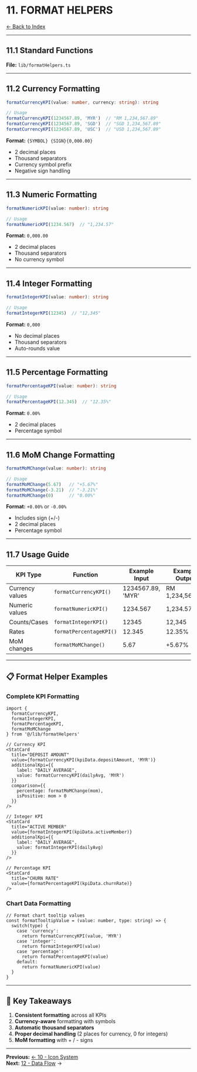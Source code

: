# 11. FORMAT HELPERS

[← Back to Index](./00-INDEX.md)

---

## 11.1 Standard Functions

**File:** `lib/formatHelpers.ts`

---

## 11.2 Currency Formatting

```typescript
formatCurrencyKPI(value: number, currency: string): string

// Usage
formatCurrencyKPI(1234567.89, 'MYR')  // "RM 1,234,567.89"
formatCurrencyKPI(1234567.89, 'SGD')  // "SGD 1,234,567.89"
formatCurrencyKPI(1234567.89, 'USC')  // "USD 1,234,567.89"
```

**Format:** `{SYMBOL} {SIGN}{0,000.00}`
- 2 decimal places
- Thousand separators
- Currency symbol prefix
- Negative sign handling

---

## 11.3 Numeric Formatting

```typescript
formatNumericKPI(value: number): string

// Usage
formatNumericKPI(1234.567)  // "1,234.57"
```

**Format:** `0,000.00`
- 2 decimal places
- Thousand separators
- No currency symbol

---

## 11.4 Integer Formatting

```typescript
formatIntegerKPI(value: number): string

// Usage
formatIntegerKPI(12345)  // "12,345"
```

**Format:** `0,000`
- No decimal places
- Thousand separators
- Auto-rounds value

---

## 11.5 Percentage Formatting

```typescript
formatPercentageKPI(value: number): string

// Usage
formatPercentageKPI(12.345)  // "12.35%"
```

**Format:** `0.00%`
- 2 decimal places
- Percentage symbol

---

## 11.6 MoM Change Formatting

```typescript
formatMoMChange(value: number): string

// Usage
formatMoMChange(5.67)   // "+5.67%"
formatMoMChange(-3.21)  // "-3.21%"
formatMoMChange(0)      // "0.00%"
```

**Format:** `+0.00%` or `-0.00%`
- Includes sign (+/-)
- 2 decimal places
- Percentage symbol

---

## 11.7 Usage Guide

| **KPI Type** | **Function** | **Example Input** | **Example Output** |
|--------------|--------------|-------------------|-------------------|
| Currency values | `formatCurrencyKPI()` | 1234567.89, 'MYR' | RM 1,234,567.89 |
| Numeric values | `formatNumericKPI()` | 1234.567 | 1,234.57 |
| Counts/Cases | `formatIntegerKPI()` | 12345 | 12,345 |
| Rates | `formatPercentageKPI()` | 12.345 | 12.35% |
| MoM changes | `formatMoMChange()` | 5.67 | +5.67% |

---

## 📋 Format Helper Examples

### Complete KPI Formatting

```tsx
import {
  formatCurrencyKPI,
  formatIntegerKPI,
  formatPercentageKPI,
  formatMoMChange
} from '@/lib/formatHelpers'

// Currency KPI
<StatCard
  title="DEPOSIT AMOUNT"
  value={formatCurrencyKPI(kpiData.depositAmount, 'MYR')}
  additionalKpi={{
    label: "DAILY AVERAGE",
    value: formatCurrencyKPI(dailyAvg, 'MYR')
  }}
  comparison={{
    percentage: formatMoMChange(mom),
    isPositive: mom > 0
  }}
/>

// Integer KPI
<StatCard
  title="ACTIVE MEMBER"
  value={formatIntegerKPI(kpiData.activeMember)}
  additionalKpi={{
    label: "DAILY AVERAGE",
    value: formatIntegerKPI(dailyAvg)
  }}
/>

// Percentage KPI
<StatCard
  title="CHURN RATE"
  value={formatPercentageKPI(kpiData.churnRate)}
/>
```

### Chart Data Formatting

```tsx
// Format chart tooltip values
const formatTooltipValue = (value: number, type: string) => {
  switch(type) {
    case 'currency':
      return formatCurrencyKPI(value, 'MYR')
    case 'integer':
      return formatIntegerKPI(value)
    case 'percentage':
      return formatPercentageKPI(value)
    default:
      return formatNumericKPI(value)
  }
}
```

---

## 📌 Key Takeaways

1. **Consistent formatting** across all KPIs
2. **Currency-aware** formatting with symbols
3. **Automatic thousand separators**
4. **Proper decimal handling** (2 places for currency, 0 for integers)
5. **MoM formatting** with + / - signs

---

**Previous:** [← 10 - Icon System](./10-ICON-SYSTEM.md)  
**Next:** [12 - Data Flow](./12-DATA-FLOW.md) →

